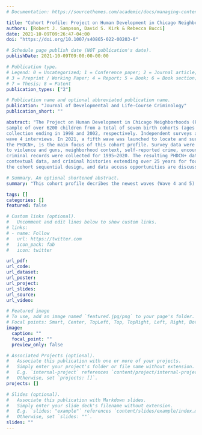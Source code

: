 ```yaml
---
# Documentation: https://sourcethemes.com/academic/docs/managing-content/

title: "Cohort Profile: Project on Human Development in Chicago Neighborhoods and Its Additions (PHDCN+)"
authors: [Robert J. Sampson, David S. Kirk & Rebecca Bucci]
date: 2021-10-09T09:26:47-04:00
doi: "https://doi.org/10.1007/s40865-022-00203-0"

# Schedule page publish date (NOT publication's date).
publishDate: 2021-10-09T09:00:00-00:00

# Publication type.
# Legend: 0 = Uncategorized; 1 = Conference paper; 2 = Journal article;
# 3 = Preprint / Working Paper; 4 = Report; 5 = Book; 6 = Book section;
# 7 = Thesis; 8 = Patent
publication_types: ["2"]

# Publication name and optional abbreviated publication name.
publication: "Journal of Developmental and Life-Course Criminology"
publication_short: ""

abstract: "The Project on Human Development in Chicago Neighborhoods (PHDCN) began in the mid-1990s, using an accelerated longitudinal design and drawing a representative
sample of over 6200 children from a total of seven birth cohorts (ages 0 to 18) living in Chicago. Participants were followed for a second and third wave of data
collection ending in 1998 and 2002, respectively. Independent surveys and observations on Chicago neighborhoods were also conducted. In 2012, a random subsample from cohorts 0, 9, 12, and 15 was selected for further follow-up, resulting in 1057
wave 4 interviews. In 2021, a fifth wave was launched to locate and survey wave 4 respondents, resulting in 682 responses. The extension to waves 4 and 5, termed
the PHDCN+, is the main focus of this cohort profile. Survey data were collected from many domains including, but not limited to, family relationships, exposure
to violence and guns, neighborhood context, self-reported crime, encounters with the police, attitudes toward the law, health, and civic engagement. In addition, official
criminal records were collected for 1995–2020. The resulting PHDCN+ data includes five waves of comprehensive survey data, residential histories, neighborhood
contextual data, and criminal histories extending over 25 years for four cohorts differing in age by up to 15 years. The research design, measures, key findings from
the cohort sequential design, and data access opportunities are discussed."

# Summary. An optional shortened abstract.
summary: "This cohort profile decribes the newest waves (Wave 4 and 5) of the PHDCN. This extension is deemed the PHDCN+."

tags: []
categories: []
featured: false

# Custom links (optional).
#   Uncomment and edit lines below to show custom links.
# links:
# - name: Follow
#   url: https://twitter.com
#   icon_pack: fab
#   icon: twitter

url_pdf:
url_code:
url_dataset:
url_poster:
url_project:
url_slides:
url_source:
url_video:

# Featured image
# To use, add an image named `featured.jpg/png` to your page's folder. 
# Focal points: Smart, Center, TopLeft, Top, TopRight, Left, Right, BottomLeft, Bottom, BottomRight.
image:
  caption: ""
  focal_point: ""
  preview_only: false

# Associated Projects (optional).
#   Associate this publication with one or more of your projects.
#   Simply enter your project's folder or file name without extension.
#   E.g. `internal-project` references `content/project/internal-project/index.md`.
#   Otherwise, set `projects: []`.
projects: []

# Slides (optional).
#   Associate this publication with Markdown slides.
#   Simply enter your slide deck's filename without extension.
#   E.g. `slides: "example"` references `content/slides/example/index.md`.
#   Otherwise, set `slides: ""`.
slides: ""
---
```

